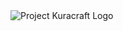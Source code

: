 <img src="https://media.discordapp.net/attachments/918939720493461594/918939987821621302/kuracraft_v3.png?width=400&height=225" alt="Project Kuracraft Logo">
